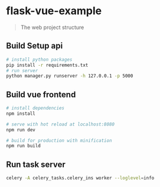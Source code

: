 # flask-vue-example
> The web project structure

## Build Setup api
```bash
# install python packages
pip install -r requirements.txt
# run server
python manager.py runserver -h 127.0.0.1 -p 5000
```

## Build vue frontend
```bash
# install dependencies
npm install

# serve with hot reload at localhost:8080
npm run dev

# build for production with minification
npm run build
```

## Run task server
```bash
celery -A celery_tasks.celery_ins worker --loglevel=info
